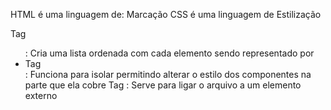 HTML é uma linguagem de: Marcação
CSS é uma linguagem de Estilização

Tag <ul>: Cria uma lista ordenada com cada elemento sendo representado por <li>
Tag <div>: Funciona para isolar permitindo alterar o estilo dos componentes na parte que ela cobre
Tag <link>: Serve para ligar o arquivo a um elemento externo
